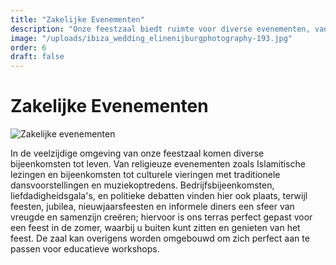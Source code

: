```yaml
---
title: "Zakelijke Evenementen"
description: "Onze feestzaal biedt ruimte voor diverse evenementen, van religieuze bijeenkomsten en culturele vieringen tot bedrijfsbijeenkomsten, feesten en educatieve workshops, met een prachtig terras voor zomerse evenementen."
image: "/uploads/ibiza_wedding_elinenijburgphotography-193.jpg"
order: 6
draft: false
---
```


# Zakelijke Evenementen

![Zakelijke evenementen](/uploads/ibiza_wedding_elinenijburgphotography-193.jpg)

In de veelzijdige omgeving van onze feestzaal komen diverse bijeenkomsten tot leven. Van religieuze evenementen zoals Islamitische lezingen en bijeenkomsten tot culturele vieringen met traditionele dansvoorstellingen en muziekoptredens. Bedrijfsbijeenkomsten, liefdadigheidsgala's, en politieke debatten vinden hier ook plaats, terwijl feesten, jubilea, nieuwjaarsfeesten en informele diners een sfeer van vreugde en samenzijn creëren; hiervoor is ons terras perfect gepast voor een feest in de zomer, waarbij u buiten kunt zitten en genieten van het feest. De zaal kan overigens worden omgebouwd om zich perfect aan te passen voor educatieve workshops.